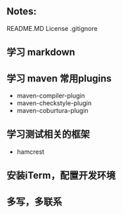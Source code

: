 ## Notes:
README.MD
License
.gitignore

## 学习 markdown

## 学习 maven 常用plugins

* maven-compiler-plugin
* maven-checkstyle-plugin
* maven-coburtura-plugin

## 学习测试相关的框架
* hamcrest

## 安装iTerm，配置开发环境

## 多写，多联系




